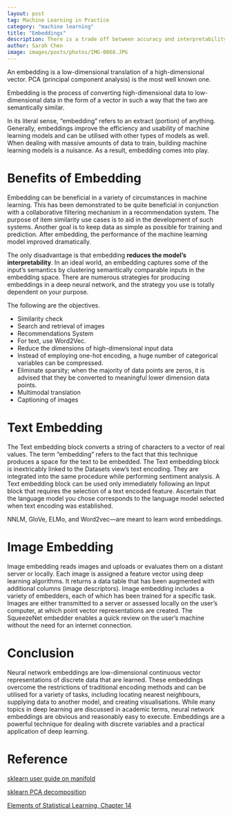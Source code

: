 ```yaml
---
layout: post
tag: Machine Learning in Practice
category: "machine learning"
title: "Embeddings"
description: There is a trade off between accuracy and interpretability.  High accuracy models have low interpretability and potential problems.  Explainable AI (XAI) is to have your cake and eat it too.
author: Sarah Chen
image: images/posts/photos/IMG-0868.JPG
---
```


An embedding is a low-dimensional translation of a high-dimensional vector.  PCA (principal component analysis) is the most well known one. 

Embedding is the process of converting high-dimensional data to low-dimensional data in the form of a vector in such a way that the two are semantically similar. 

In its literal sense, “embedding” refers to an extract (portion) of anything. Generally, embeddings improve the efficiency and usability of machine learning models and can be utilised with other types of models as well. When dealing with massive amounts of data to train, building machine learning models is a nuisance. As a result, embedding comes into play.

# Benefits of Embedding

Embedding can be beneficial in a variety of circumstances in machine learning. This has been demonstrated to be quite beneficial in conjunction with a collaborative filtering mechanism in a recommendation system. The purpose of item similarity use cases is to aid in the development of such systems. Another goal is to keep data as simple as possible for training and prediction. After embedding, the performance of the machine learning model improved dramatically. 

The only disadvantage is that embedding **reduces the model’s interpretability**. In an ideal world, an embedding captures some of the input’s semantics by clustering semantically comparable inputs in the embedding space. There are numerous strategies for producing embeddings in a deep neural network, and the strategy you use is totally dependent on your purpose.

The following are the objectives.

* Similarity check
* Search and retrieval of images
* Recommendations System
* For text, use Word2Vec.
* Reduce the dimensions of high-dimensional input data
* Instead of employing one-hot encoding, a huge number of categorical variables can be compressed.
* Eliminate sparsity; when the majority of data points are zeros, it is advised that they be converted to meaningful lower dimension data points.
* Multimodal translation
* Captioning of images

# Text Embedding
The Text embedding block converts a string of characters to a vector of real values. The term “embedding” refers to the fact that this technique produces a space for the text to be embedded. The Text embedding block is inextricably linked to the Datasets view’s text encoding. They are integrated into the same procedure while performing sentiment analysis. A Text embedding block can be used only immediately following an Input block that requires the selection of a text encoded feature. Ascertain that the language model you chose corresponds to the language model selected when text encoding was established.

NNLM, GloVe, ELMo, and Word2vec—are meant to learn word embeddings. 

# Image Embedding
Image embedding reads images and uploads or evaluates them on a distant server or locally. Each image is assigned a feature vector using deep learning algorithms. It returns a data table that has been augmented with additional columns (image descriptors). Image embedding includes a variety of embedders, each of which has been trained for a specific task. Images are either transmitted to a server or assessed locally on the user’s computer, at which point vector representations are created. The SqueezeNet embedder enables a quick review on the user’s machine without the need for an internet connection. 

# Conclusion
Neural network embeddings are low-dimensional continuous vector representations of discrete data that are learned. These embeddings overcome the restrictions of traditional encoding methods and can be utilised for a variety of tasks, including locating nearest neighbours, supplying data to another model, and creating visualisations. While many topics in deep learning are discussed in academic terms, neural network embeddings are obvious and reasonably easy to execute. Embeddings are a powerful technique for dealing with discrete variables and a practical application of deep learning.

# Reference

[sklearn user guide on manifold](https://scikit-learn.org/stable/modules/manifold.html#)

[sklearn PCA decomposition](https://scikit-learn.org/stable/modules/generated/sklearn.decomposition.PCA.html#sklearn.decomposition.PCA)

[Elements of Statistical Learning, Chapter 14](https://hastie.su.domains/ElemStatLearn/)